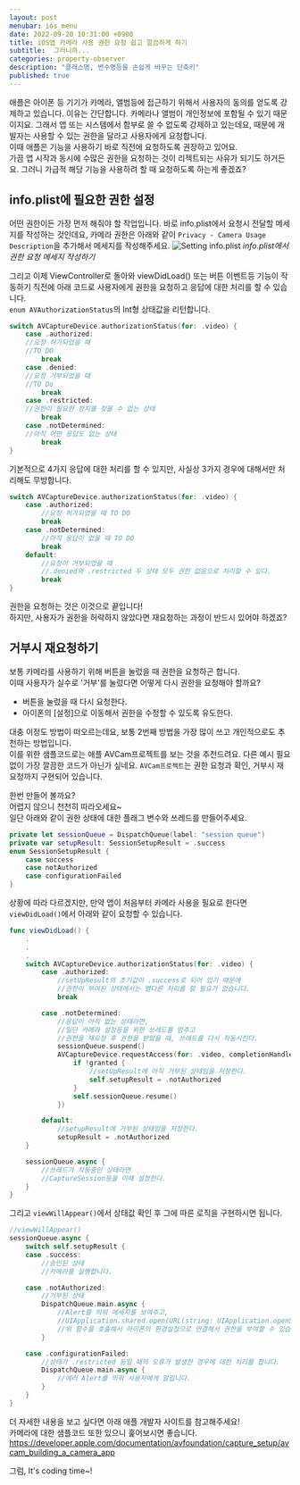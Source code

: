 ```yaml
---
layout: post
menubar: ios_menu
date: 2022-09-20 10:31:00 +0900
title: iOS앱 카메라 사용 권한 요청 쉽고 깔끔하게 하기
subtitle:  그러니까...
categories: property-observer
description: "클래스명, 변수명등을 손쉽게 바꾸는 단축키"
published: true
---
```


애플은 아이폰 등 기기가 카메라, 앨범등에 접근하기 위해서 사용자의 동의를 얻도록 강제하고 있습니다. 이유는 간단합니다. 카메라나 앨범이 개인정보에 포함될 수 있기 때문이지요. 그래서 앱 또는 시스템에서 함부로 쓸 수 없도록 강제하고 있는데요, 때문에 개발자는 사용할 수 있는 권한을 달라고 사용자에게 요청합니다.<br>
이때 애플은 기능을 사용하기 바로 직전에 요청하도록 권장하고 있어요.<br>
가끔 앱 시작과 동시에 수많은 권한을 요청하는 것이 리젝트되는 사유가 되기도 하거든요. 그러니 가급적 해당 기능을 사용하려 할 때 요청하도록 하는게 좋겠죠?

## info.plist에 필요한 권한 설정
어떤 권한이든 가장 먼저 해줘야 할 작업입니다. 바로 info.plist에서 요청시 전달할 메세지를 작성하는 것인데요, 카메라 권한은 아래와 같이 `Privacy - Camera Usage Description`을 추가해서 메세지를 작성해주세요.
![Setting info.plist](/img/20220920/in_info_plist.png)
_info.plist에서 권한 요청 메세지 작성하기_

그리고 이제 ViewController로 돌아와 viewDidLoad() 또는 버튼 이벤트등 기능이 작동하기 직전에 아래 코드로 사용자에게 권한을 요청하고 응답에 대한 처리를 할 수 있습니다.<br>
`enum AVAuthorizationStatus`의 Int형 상태값을 리턴합니다.
```swift
switch AVCaptureDevice.authorizationStatus(for: .video) {
    case .authorized:
    //요청 허가되었을 때
    //TO DO
        break
    case .denied:
    //요청 거부되었을 때
    //TO Do
        break
    case .restricted:
    //권한이 필요한 장치를 찾을 수 없는 상태
        break
    case .notDetermined:
    //아직 어떤 응답도 없는 상태
        break
}
```

기본적으로 4가지 응답에 대한 처리를 할 수 있지만, 사실상 3가지 경우에 대해서만 처리해도 무방합니다.
```swift
switch AVCaptureDevice.authorizationStatus(for: .video) {
    case .authorized:
        //요청 허가되었을 때 TO DO
        break
    case .notDetermined:
        //아직 응답이 없을 때 TO DO
        break
    default:
        //요청이 거부되었을 때
        //.denied와 .restricted 두 상태 모두 권한 없음으로 처리할 수 있다.
        break
}
```

권한을 요청하는 것은 이것으로 끝입니다!<br>
하지만, 사용자가 권한을 허락하지 않았다면 재요청하는 과정이 반드시 있어야 하겠죠?

## 거부시 재요청하기
보통 카메라를 사용하기 위해 버튼을 눌렀을 때 권한을 요청하곤 합니다.<br>
이때 사용자가 실수로 '거부'를 눌렀다면 어떻게 다시 권한을 요청해야 할까요?

- 버튼을 눌렀을 때 다시 요청한다.
- 아이폰의 [설정]으로 이동해서 권한을 수정할 수 있도록 유도한다.

대충 이정도 방법이 떠오르는데요, 보통 2번째 방법을 가장 많이 쓰고 개인적으로도 추천하는 방법입니다.<br>
이를 위한 샘플코드로는 애플 AVCam프로젝트를 보는 것을 추천드려요. 다른 예시 필요없이 가장 깔끔한 코드가 아닌가 싶네요. `AVCam프로젝트`는 권한 요청과 확인, 거부시 재요청까지 구현되어 있습니다.

한번 만들어 볼까요?<br>
어렵지 않으니 천천히 따라오세요~<br>
일단 아래와 같이 권한 상태에 대한 플래그 변수와 쓰레드를 만들어주세요.
```swift
private let sessionQueue = DispatchQueue(label: "session queue")
private var setupResult: SessionSetupResult = .success
enum SessionSetupResult {
    case success
    case notAuthorized
    case configurationFailed
}
```

상황에 따라 다르겠지만, 만약 앱이 처음부터 카메라 사용을 필요로 한다면 `viewDidLoad()`에서 아래와 같이 요청할 수 있습니다.

```swift
func viewDidLoad() {
    .
    .
    .
    switch AVCaptureDevice.authorizationStatus(for: .video) {
        case .authorized:
            //setUpResult의 초기값이 .success로 되어 있기 때문에
            //권한이 부여된 상태에서는 별다른 처리를 할 필요가 없습니다.
            break

        case .notDetermined:
            //응답이 아직 없는 상태라면,
            //일단 카메라 설정등을 위한 쓰레드를 멈추고
            //권한을 재요청 후 권한을 받았을 때, 쓰레드를 다시 작동시킨다.
            sessionQueue.suspend()
            AVCaptureDevice.requestAccess(for: .video, completionHandler: { granted in
                if !granted {
                    //setUpResult에 아직 거부된 상태임을 저장한다.
                    self.setupResult = .notAuthorized
                }
                self.sessionQueue.resume()
            })

        default:
            //setupResult에 거부된 상태임을 저장한다.
            setupResult = .notAuthorized
    }

    sessionQueue.async {
        //쓰레드가 작동중인 상태라면
        //CaptureSession등을 이때 설정한다.
    }
}
```

 그리고 `viewWillAppear()`에서 상태값 확인 후 그에 따른 로직을 구현하시면 됩니다.<br>

```swift
//viewWillAppear()
sessionQueue.async {
    switch self.setupResult {
    case .success:
        //승인된 상태
        //카메라를 실행합니다.

    case .notAuthorized:
        //거부된 상태
        DispatchQueue.main.async {
            //Alert를 띄워 메세지를 보여주고,
            //UIApplication.shared.open(URL(string: UIApplication.openSettingsURLString)!
            //위 함수를 호출해서 아이폰의 환경설정으로 연결해서 권한을 부여할 수 있습니다.
        }

    case .configurationFailed:
        //상태가 .restricted 등일 때의 오류가 발생한 경우에 대한 처리를 합니다.
        DispatchQueue.main.async {
            //에러 Alert를 띄워 사용자에게 알립니다.
        }
    }
}
```

더 자세한 내용을 보고 싶다면 아래 애플 개발자 사이트를 참고해주세요!<br>
카메라에 대한 샘플코드 또한 있으니 훑어보시면 좋습니다.
<https://developer.apple.com/documentation/avfoundation/capture_setup/avcam_building_a_camera_app>

 그럼, It's coding time~!